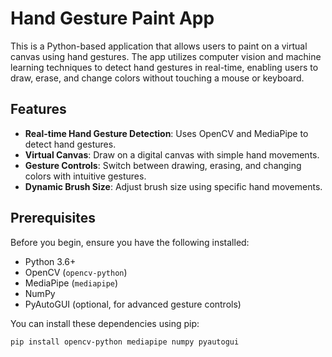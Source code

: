 # Hand Gesture Paint App

This is a Python-based application that allows users to paint on a virtual canvas using hand gestures. The app utilizes computer vision and machine learning techniques to detect hand gestures in real-time, enabling users to draw, erase, and change colors without touching a mouse or keyboard.

## Features

- **Real-time Hand Gesture Detection**: Uses OpenCV and MediaPipe to detect hand gestures.
- **Virtual Canvas**: Draw on a digital canvas with simple hand movements.
- **Gesture Controls**: Switch between drawing, erasing, and changing colors with intuitive gestures.
- **Dynamic Brush Size**: Adjust brush size using specific hand movements.
## Prerequisites

Before you begin, ensure you have the following installed:

- Python 3.6+
- OpenCV (`opencv-python`)
- MediaPipe (`mediapipe`)
- NumPy
- PyAutoGUI (optional, for advanced gesture controls)

You can install these dependencies using pip:

```bash
pip install opencv-python mediapipe numpy pyautogui
